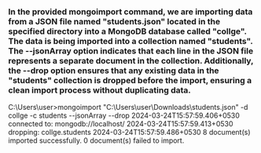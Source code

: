 <h3>In the provided mongoimport command, we are importing data from a JSON file named "students.json" located in the specified directory into a MongoDB database called "collge". The data is being imported into a collection named "students". The --jsonArray option indicates that each line in the JSON file represents a separate document in the collection. Additionally, the --drop option ensures that any existing data in the "students" collection is dropped before the import, ensuring a clean import process without duplicating data.</h3>


C:\Users\user>mongoimport "C:\Users\user\Downloads\students.json" -d collge -c students --jsonArray --drop
2024-03-24T15:57:59.406+0530    connected to: mongodb://localhost/
2024-03-24T15:57:59.413+0530    dropping: collge.students
2024-03-24T15:57:59.486+0530    8 document(s) imported successfully. 0 document(s) failed to import.


